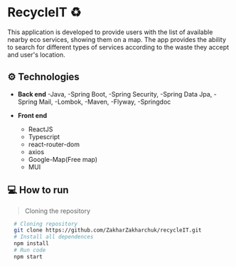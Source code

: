 # RecycleIT ♻️

This application is developed to provide users with the list of available nearby eco services, showing them on a map. The app provides the ability to search for different types of services according to the waste they accept and user's location.

## ⚙ Technologies
  - **Back end**
    -Java, 
    -Spring Boot, 
    -Spring Security, 
    -Spring Data Jpa, 
    -Spring Mail,
    -Lombok, 
    -Maven, 
    -Flyway, 
    -Springdoc
  
  - **Front end**
    - ReactJS
    - Typescript
    - react-router-dom
    - axios
    - Google-Map(Free map)
    - MUI
  
## 💻 How to run

> Cloning the repository
  ```bash
    # Cloning repository
    git clone https://github.com/ZakharZakharchuk/recycleIT.git
    # Install all dependences
    npm install
    # Run code
    npm start
  ```
